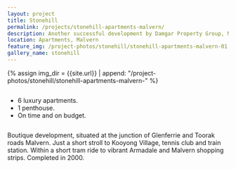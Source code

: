 ```yaml
---
layout: project
title: Stonehill
permalink: /projects/stonehill-apartments-malvern/
description: Another successful development by Damgar Property Group, Melbourne.
location: Apartments, Malvern
feature_img: /project-photos/stonehill/stonehill-apartments-malvern-01.jpg
gallery_name: stonehill
---
```


{% assign img_dir = {{site.url}} | append: "/project-photos/stonehill/stonehill-apartments-malvern-" %}

<div class="row project-detail-content">
  <div class="small-11 medium-10 medium-offset-1 columns">
    <div class="row">
      <div class="medium-5 columns">
        <div class="column">
          <ul class="project-detail-key-points">
            <li>6 luxury apartments.</li>
            <li>1 penthouse.</li>
            <li>On time and on budget.</li>
          </ul>
        </div>
      </div>
      <div class="medium-5 columns float-left">
        <div class="column">
          <p>Boutique development, situated at the junction of Glenferrie and Toorak roads Malvern. Just a short stroll to Kooyong Village, tennis club and train station. Within a short tram ride to vibrant Armadale and Malvern shopping strips. Completed in 2000.</p>
        </div>
      </div>
    </div>
  </div>
</div>

<br>

<!-- <div class="row">
  <div class="medium-8 columns small-centered">
    <img class="thumbnail" src="{{img_dir}}03.jpg" alt="Internal photo of {{page.title}} {{page.location}}" title="External photo of {{page.title}} {{page.location}}">
  </div>
</div> -->
